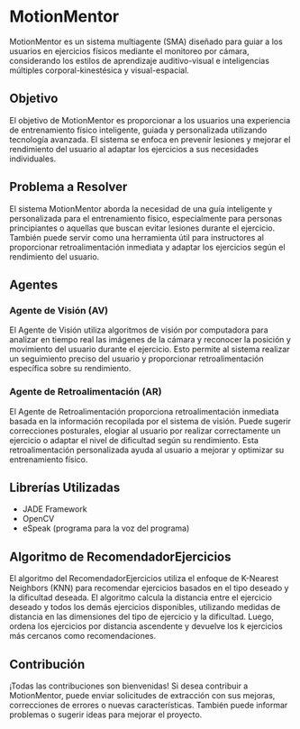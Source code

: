 # MotionMentor

MotionMentor es un sistema multiagente (SMA) diseñado para guiar a los usuarios en ejercicios físicos mediante el monitoreo por cámara, considerando los estilos de aprendizaje auditivo-visual e inteligencias múltiples corporal-kinestésica y visual-espacial.

## Objetivo

El objetivo de MotionMentor es proporcionar a los usuarios una experiencia de entrenamiento físico inteligente, guiada y personalizada utilizando tecnología avanzada. El sistema se enfoca en prevenir lesiones y mejorar el rendimiento del usuario al adaptar los ejercicios a sus necesidades individuales.

## Problema a Resolver

El sistema MotionMentor aborda la necesidad de una guía inteligente y personalizada para el entrenamiento físico, especialmente para personas principiantes o aquellas que buscan evitar lesiones durante el ejercicio. También puede servir como una herramienta útil para instructores al proporcionar retroalimentación inmediata y adaptar los ejercicios según el rendimiento del usuario.

## Agentes

### Agente de Visión (AV)

El Agente de Visión utiliza algoritmos de visión por computadora para analizar en tiempo real las imágenes de la cámara y reconocer la posición y movimiento del usuario durante el ejercicio. Esto permite al sistema realizar un seguimiento preciso del usuario y proporcionar retroalimentación específica sobre su rendimiento.

### Agente de Retroalimentación (AR)

El Agente de Retroalimentación proporciona retroalimentación inmediata basada en la información recopilada por el sistema de visión. Puede sugerir correcciones posturales, elogiar al usuario por realizar correctamente un ejercicio o adaptar el nivel de dificultad según su rendimiento. Esta retroalimentación personalizada ayuda al usuario a mejorar y optimizar su entrenamiento físico.

## Librerías Utilizadas

- JADE Framework
- OpenCV
- eSpeak (programa para la voz del programa)

## Algoritmo de RecomendadorEjercicios

El algoritmo del RecomendadorEjercicios utiliza el enfoque de K-Nearest Neighbors (KNN) para recomendar ejercicios basados en el tipo deseado y la dificultad deseada. El algoritmo calcula la distancia entre el ejercicio deseado y todos los demás ejercicios disponibles, utilizando medidas de distancia en las dimensiones del tipo de ejercicio y la dificultad. Luego, ordena los ejercicios por distancia ascendente y devuelve los k ejercicios más cercanos como recomendaciones.

## Contribución

¡Todas las contribuciones son bienvenidas! Si desea contribuir a MotionMentor, puede enviar solicitudes de extracción con sus mejoras, correcciones de errores o nuevas características. También puede informar problemas o sugerir ideas para mejorar el proyecto.
